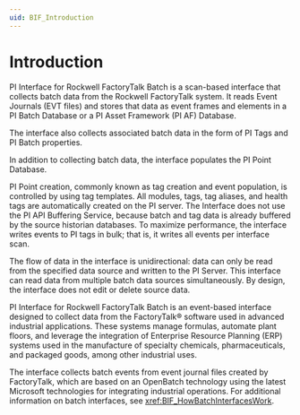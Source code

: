 ```yaml
---
uid: BIF_Introduction
---
```


# Introduction

<!-- Rick left two intros in this doc. Which is the correct one: A or B?-->

<!-- Intro A -->

PI Interface for Rockwell FactoryTalk Batch is a scan-based interface that collects batch data from the Rockwell FactoryTalk system. It reads Event Journals (EVT files) and stores that data as event frames and elements in a PI Batch Database or a PI Asset Framework (PI AF) Database. 

The interface also collects associated batch data in the form of PI Tags and PI Batch properties.

In addition to collecting batch data, the interface populates the PI Point Database. 

PI Point creation, commonly known as tag creation and event population, is controlled by using tag templates. All modules, tags, tag aliases, and health tags are automatically created on the PI server. The Interface does not use the PI API Buffering Service, because batch and tag data is already buffered by the source historian databases. To maximize performance, the interface writes events to PI tags in bulk; that is, it writes all events per interface scan.

The flow of data in the interface is unidirectional: data can only be read from the specified data source and written to the PI Server.  This interface can read data from multiple batch data sources simultaneously.  By design, the interface does not edit or delete source data.

<!-- Intro B -->

PI Interface for Rockwell FactoryTalk Batch is an event-based interface designed to collect data from the FactoryTalk&reg; software used in advanced industrial applications. These systems manage formulas, automate plant floors, and leverage the integration of Enterprise Resource Planning (ERP) systems used in the manufacture of specialty chemicals, pharmaceuticals, and packaged goods, among other industrial uses.

The interface collects batch events from event journal files created by FactoryTalk, which are based on an OpenBatch technology using the latest Microsoft technologies for integrating industrial operations. For additional information on batch interfaces, see <xref:BIF_HowBatchInterfacesWork>.